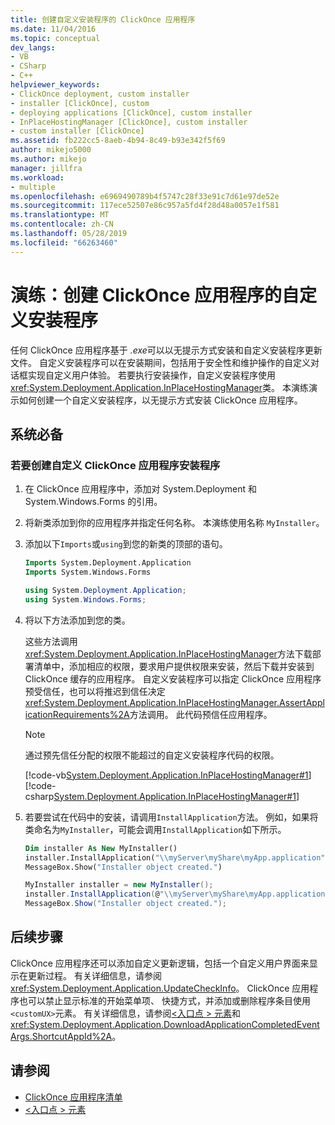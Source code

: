 ```yaml
---
title: 创建自定义安装程序的 ClickOnce 应用程序
ms.date: 11/04/2016
ms.topic: conceptual
dev_langs:
- VB
- CSharp
- C++
helpviewer_keywords:
- ClickOnce deployment, custom installer
- installer [ClickOnce], custom
- deploying applications [ClickOnce], custom installer
- InPlaceHostingManager [ClickOnce], custom installer
- custom installer [ClickOnce]
ms.assetid: fb222cc5-8aeb-4b94-8c49-b93e342f5f69
author: mikejo5000
ms.author: mikejo
manager: jillfra
ms.workload:
- multiple
ms.openlocfilehash: e6969490789b4f5747c28f33e91c7d61e97de52e
ms.sourcegitcommit: 117ece52507e86c957a5fd4f28d48a0057e1f581
ms.translationtype: MT
ms.contentlocale: zh-CN
ms.lasthandoff: 05/28/2019
ms.locfileid: "66263460"
---
```

# <a name="walkthrough-create-a-custom-installer-for-a-clickonce-application"></a>演练：创建 ClickOnce 应用程序的自定义安装程序
任何 ClickOnce 应用程序基于 *.exe*可以以无提示方式安装和自定义安装程序更新文件。 自定义安装程序可以在安装期间，包括用于安全性和维护操作的自定义对话框实现自定义用户体验。 若要执行安装操作，自定义安装程序使用<xref:System.Deployment.Application.InPlaceHostingManager>类。 本演练演示如何创建一个自定义安装程序，以无提示方式安装 ClickOnce 应用程序。

## <a name="prerequisites"></a>系统必备

### <a name="to-create-a-custom-clickonce-application-installer"></a>若要创建自定义 ClickOnce 应用程序安装程序

1. 在 ClickOnce 应用程序中，添加对 System.Deployment 和 System.Windows.Forms 的引用。

2. 将新类添加到你的应用程序并指定任何名称。 本演练使用名称 `MyInstaller`。

3. 添加以下`Imports`或`using`到您的新类的顶部的语句。

    ```vb
    Imports System.Deployment.Application
    Imports System.Windows.Forms
    ```

    ```csharp
    using System.Deployment.Application;
    using System.Windows.Forms;
    ```

4. 将以下方法添加到您的类。

     这些方法调用<xref:System.Deployment.Application.InPlaceHostingManager>方法下载部署清单中，添加相应的权限，要求用户提供权限来安装，然后下载并安装到 ClickOnce 缓存的应用程序。 自定义安装程序可以指定 ClickOnce 应用程序预受信任，也可以将推迟到信任决定<xref:System.Deployment.Application.InPlaceHostingManager.AssertApplicationRequirements%2A>方法调用。 此代码预信任应用程序。

    > [!NOTE]
    > 通过预先信任分配的权限不能超过的自定义安装程序代码的权限。

     [!code-vb[System.Deployment.Application.InPlaceHostingManager#1](../deployment/codesnippet/VisualBasic/walkthrough-creating-a-custom-installer-for-a-clickonce-application_1.vb)]
     [!code-csharp[System.Deployment.Application.InPlaceHostingManager#1](../deployment/codesnippet/CSharp/walkthrough-creating-a-custom-installer-for-a-clickonce-application_1.cs)]

5. 若要尝试在代码中的安装，请调用`InstallApplication`方法。 例如，如果将类命名为`MyInstaller`，可能会调用`InstallApplication`如下所示。

    ```vb
    Dim installer As New MyInstaller()
    installer.InstallApplication("\\myServer\myShare\myApp.application")
    MessageBox.Show("Installer object created.")
    ```

    ```csharp
    MyInstaller installer = new MyInstaller();
    installer.InstallApplication(@"\\myServer\myShare\myApp.application");
    MessageBox.Show("Installer object created.");
    ```

## <a name="next-steps"></a>后续步骤
 ClickOnce 应用程序还可以添加自定义更新逻辑，包括一个自定义用户界面来显示在更新过程。 有关详细信息，请参阅 <xref:System.Deployment.Application.UpdateCheckInfo>。 ClickOnce 应用程序也可以禁止显示标准的开始菜单项、 快捷方式，并添加或删除程序条目使用`<customUX>`元素。 有关详细信息，请参阅[\<入口点 > 元素](../deployment/entrypoint-element-clickonce-application.md)和<xref:System.Deployment.Application.DownloadApplicationCompletedEventArgs.ShortcutAppId%2A>。

## <a name="see-also"></a>请参阅
- [ClickOnce 应用程序清单](../deployment/clickonce-application-manifest.md)
- [\<入口点 > 元素](../deployment/entrypoint-element-clickonce-application.md)